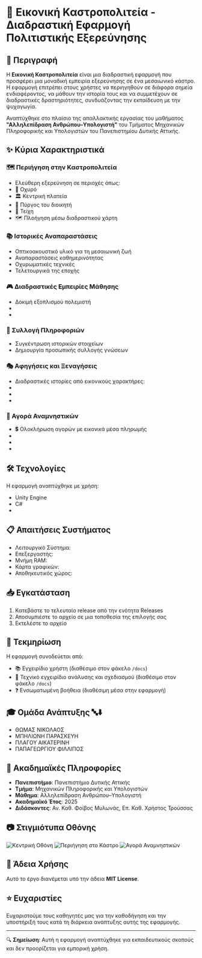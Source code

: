# 🏰 Εικονική Καστροπολιτεία - Διαδραστική Εφαρμογή Πολιτιστικής Εξερεύνησης

## 📜 Περιγραφή

Η **Εικονική Καστροπολιτεία** είναι μια διαδραστική εφαρμογή που προσφέρει μια μοναδική εμπειρία εξερεύνησης σε ένα μεσαιωνικό κάστρο. Η εφαρμογή επιτρέπει στους χρήστες να περιηγηθούν σε διάφορα σημεία ενδιαφέροντος, να μάθουν την ιστορία τους και να συμμετέχουν σε διαδραστικές δραστηριότητες, συνδυάζοντας την εκπαίδευση με την ψυχαγωγία.

Αναπτύχθηκε στο πλαίσιο της απαλλακτικής εργασίας του μαθήματος **"Αλληλεπίδραση Ανθρώπου–Υπολογιστή"** του Τμήματος Μηχανικών Πληροφορικής και Υπολογιστών του Πανεπιστημίου Δυτικής Αττικής.

## ✨ Κύρια Χαρακτηριστικά

### 🗺️ Περιήγηση στην Καστροπολιτεία
- Ελεύθερη εξερεύνηση σε περιοχές όπως:
 - 🏯 Οχυρό
 - 🏛️ Κεντρική πλατεία
 - 🗼 Πύργος του διοικητή
 - 🧱 Τείχη
- 🗺️ Πλοήγηση μέσω διαδραστικού χάρτη

### 📚 Ιστορικές Αναπαραστάσεις
- Οπτικοακουστικό υλικό για τη μεσαιωνική ζωή
- Αναπαραστάσεις καθημερινότητας
- Οχυρωματικές τεχνικές
- Τελετουργικά της εποχής

### 🎮 Διαδραστικές Εμπειρίες Μάθησης
- Δοκιμή εξοπλισμού πολεμιστή
-
-

### 📝 Συλλογή Πληροφοριών
- Συγκέντρωση ιστορικών στοιχείων
- Δημιουργία προσωπικής συλλογής γνώσεων

### 🎭 Αφηγήσεις και Ξεναγήσεις
- Διαδραστικές ιστορίες από εικονικούς χαρακτήρες:
 - 
 - 
 - 

### 🛒 Αγορά Αναμνηστικών
- 💲 Ολοκλήρωση αγορών με εικονικά μέσα πληρωμής
- 
- 
- 

## 🛠️ Τεχνολογίες

Η εφαρμογή αναπτύχθηκε με χρήση:
- Unity Engine
- C#
- 

## 📋 Απαιτήσεις Συστήματος

- Λειτουργικό Σύστημα: 
- Επεξεργαστής: 
- Μνήμη RAM: 
- Κάρτα γραφικών:
- Αποθηκευτικός χώρος: 

## 📥 Εγκατάσταση

1. Κατεβάστε το τελευταίο release από την ενότητα Releases
2. Αποσυμπιέστε το αρχείο σε μια τοποθεσία της επιλογής σας
3. Εκτελέστε το αρχείο 

## 📖 Τεκμηρίωση

Η εφαρμογή συνοδεύεται από:
- 📚 Εγχειρίδιο χρήστη (διαθέσιμο στον φάκελο `/docs`)
- 🔧 Τεχνικό εγχειρίδιο ανάλυσης και σχεδιασμού (διαθέσιμο στον φάκελο `/docs`)
- ❓ Ενσωματωμένη βοήθεια (διαθέσιμη μέσα στην εφαρμογή)

## 🎓 Ομάδα Ανάπτυξης 🔤⬇️

- ΘΩΜΑΣ ΝΙΚΟΛΑΟΣ
- ΜΠΗΛΙΩΝΗ ΠΑΡΑΣΚΕΥΗ
- ΠΛΑΓΟΥ ΑΙΚΑΤΕΡΙΝΗ
- ΠΑΠΑΓΕΩΡΓΙΟΥ ΦΙΛΛΙΠΟΣ

## 🏫 Ακαδημαϊκές Πληροφορίες

- **Πανεπιστήμιο**: Πανεπιστήμιο Δυτικής Αττικής
- **Τμήμα**: Μηχανικών Πληροφορικής και Υπολογιστών
- **Μάθημα**: Αλληλεπίδραση Ανθρώπου–Υπολογιστή
- **Ακαδημαϊκό Έτος**: 2025
- **Διδάσκοντες**: Αν. Καθ. Φοίβος Μυλωνάς, Επ. Καθ. Χρήστος Τρούσσας

## 📷 Στιγμιότυπα Οθόνης

![Κεντρική Οθόνη](screenshots/)
![Περιήγηση στο Κάστρο](screenshots/)
![Αγορά Αναμνηστικών](screenshots/)

## 📝 Άδεια Χρήσης

Αυτό το έργο διανέμεται υπό την άδεια **MIT License**.

## ⭐ Ευχαριστίες

Ευχαριστούμε τους καθηγητές μας για την καθοδήγηση και την υποστήριξή τους κατά τη διάρκεια ανάπτυξης αυτής της εφαρμογής.

---

🔍 **Σημείωση**: Αυτή η εφαρμογή αναπτύχθηκε για εκπαιδευτικούς σκοπούς και δεν προορίζεται για εμπορική χρήση.
